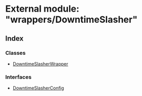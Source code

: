# External module: "wrappers/DowntimeSlasher"

## Index

### Classes

* [DowntimeSlasherWrapper](../classes/_wrappers_downtimeslasher_.downtimeslasherwrapper.md)

### Interfaces

* [DowntimeSlasherConfig](../interfaces/_wrappers_downtimeslasher_.downtimeslasherconfig.md)
